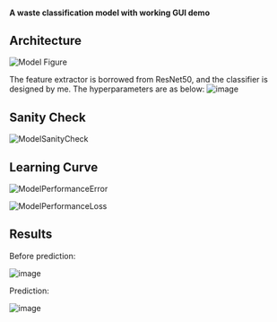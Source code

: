 #### A waste classification model with working GUI demo
## Architecture
![Model Figure](https://user-images.githubusercontent.com/80089456/181636712-fcea016d-5cba-409f-a316-59c6a34568ca.png)

The feature extractor is borrowed from ResNet50, and the classifier is designed by me.
The hyperparameters are as below:
![image](https://user-images.githubusercontent.com/80089456/181637231-556e8813-19b5-43a8-bc3f-ac0cdf751e78.png)

## Sanity Check
![ModelSanityCheck](https://user-images.githubusercontent.com/80089456/181636907-edc50f57-d8a0-4559-9af0-471d092e9156.png)


## Learning Curve
![ModelPerformanceError](https://user-images.githubusercontent.com/80089456/181636944-88f31194-74ed-44fb-94c6-0306a371c5e6.png)

![ModelPerformanceLoss](https://user-images.githubusercontent.com/80089456/181636924-2aa0678c-5d2e-48e5-ab35-0f5373342d8f.png)

## Results
Before prediction:

![image](https://user-images.githubusercontent.com/80089456/181637015-4a01da06-ed12-41ea-a911-b2c61f1fd6e7.png)

Prediction:

![image](https://user-images.githubusercontent.com/80089456/181637051-b46a87a2-dcba-4a12-8f1a-48c32fd97d61.png)
